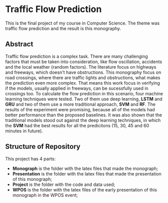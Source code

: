 # Traffic Flow Prediction

This is the final project of my course in Computer Science. The theme was traffic flow prediction and the result is this monography.

## Abstract

Traffic flow prediction is a complex task. There are many challenging factors that must be taken into consideration, like flow oscillation, accidents and the local weather (random factors). The literature focus on highways and freeways, which doesn't have obstructions. This monography focus on road crossings, where there are traffic lights and obstructions, what makes the prediction even more complex. That means this work focus in verifying if the models, usually applied in freeways, can be sucessfully used in crossings too. To calculate the flow prediction in this scenario, four machine learning techniques were tested. Two of them use deep learning, **LSTM** and **GRU** and two of them use a more traditional approach, **SVM** and **RF**. The results of the experiment were promising, because all of the models had better performance than the proposed baselines. It was also shown that the traditional models stood out against the deep learning techniques, in which the **SVM** had the best results for all the predicitons (15, 30, 45 and 60 minutes in future).

## Structure of Repository

This project has 4 parts:

+ **Monograph** is the folder with the latex files that made the monograph;
+ **Presentation** is the folder with the latex files that made the presentation of this monograph;
+ **Project** is the folder with the code and data used;
+ **WPOS** is the folder with the latex files of the early presentation of this monograph in the WPOS event;
